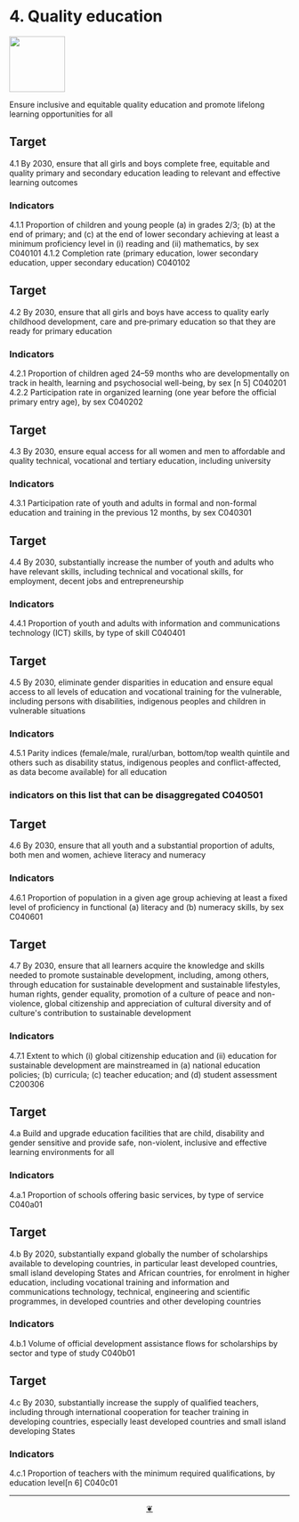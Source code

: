 # 4. Quality education

<img src=https://theo-armour.github.io/sdg-2021/images/sdg-icons/E_SDG_Icons-04.jpg width=100 >

Ensure inclusive and equitable quality education and promote lifelong learning opportunities for all


## Target

4.1 By 2030, ensure that all girls and boys complete free, equitable and quality primary and secondary education leading to relevant and effective learning outcomes

### Indicators
4.1.1 Proportion of children and young people (a) in grades 2/3; (b) at the end of primary; and (c) at the end of lower secondary achieving at least a minimum proficiency level in (i) reading and (ii) mathematics, by sex C040101
4.1.2 Completion rate (primary education, lower secondary education, upper secondary education) C040102

## Target

4.2 By 2030, ensure that all girls and boys have access to quality early childhood development, care and pre‑primary education so that they are ready for primary education

### Indicators
4.2.1 Proportion of children aged 24–59 months who are developmentally on track in health, learning and psychosocial well-being, by sex [n 5] C040201
4.2.2 Participation rate in organized learning (one year before the official primary entry age), by sex C040202

## Target

4.3 By 2030, ensure equal access for all women and men to affordable and quality technical, vocational and tertiary education, including university

### Indicators
4.3.1 Participation rate of youth and adults in formal and non-formal education and training in the previous 12 months, by sex C040301

## Target

4.4 By 2030, substantially increase the number of youth and adults who have relevant skills, including technical and vocational skills, for employment, decent jobs and entrepreneurship

### Indicators
4.4.1 Proportion of youth and adults with information and communications technology (ICT) skills, by type of skill C040401

## Target

4.5 By 2030, eliminate gender disparities in education and ensure equal access to all levels of education and vocational training for the vulnerable, including persons with disabilities, indigenous peoples and children in vulnerable situations

### Indicators
4.5.1 Parity indices (female/male, rural/urban, bottom/top wealth quintile and others such as disability status, indigenous peoples and conflict-affected, as data become available) for all education
### indicators on this list that can be disaggregated C040501

## Target

4.6 By 2030, ensure that all youth and a substantial proportion of adults, both men and women, achieve literacy and numeracy

### Indicators
4.6.1 Proportion of population in a given age group achieving at least a fixed level of proficiency in functional (a) literacy and (b) numeracy skills, by sex C040601

## Target

4.7 By 2030, ensure that all learners acquire the knowledge and skills needed to promote sustainable development, including, among others, through education for sustainable development and sustainable lifestyles, human rights, gender equality, promotion of a culture of peace and non-violence, global citizenship and appreciation of cultural diversity and of culture's contribution to sustainable development

### Indicators
4.7.1 Extent to which (i) global citizenship education and (ii) education for sustainable development are mainstreamed in (a) national education policies; (b) curricula; (c) teacher education; and (d) student assessment C200306

## Target

4.a Build and upgrade education facilities that are child, disability and gender sensitive and provide safe, non-violent, inclusive and effective learning environments for all

### Indicators
4.a.1 Proportion of schools offering basic services, by type of service C040a01

## Target

4.b By 2020, substantially expand globally the number of scholarships available to developing countries, in particular least developed countries, small island developing States and African countries, for enrolment in higher education, including vocational training and information and communications technology, technical, engineering and scientific programmes, in developed countries and other developing countries

### Indicators
4.b.1 Volume of official development assistance flows for scholarships by sector and type of study C040b01

## Target

4.c By 2030, substantially increase the supply of qualified teachers, including through international cooperation for teacher training in developing countries, especially least developed countries and small island developing States

### Indicators
4.c.1 Proportion of teachers with the minimum required qualifications, by education level[n 6] C040c01

***
<center title="Hello! Click me to go up to the top" ><a class=aDingbat href=javascript:window.scrollTo(0,0);> ❦ </a></center>
